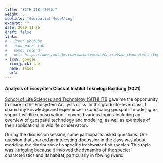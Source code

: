 ```yaml
---
title: "SITH ITB (2020)"
weight: 5
subtitle: "Geospatial Modelling"
excerpt: ""
date: 2020-11-26
draft: false
links:
# - icon: youtube
#   icon_pack: fab
#   name: record
#   url: https://www.youtube.com/watch?v=c6haMX_zrcM&ab_channel=CirclegeoMedia
- icon: google
  icon_pack: fab
  name: slide
  url: 
---
```


#### Analysis of Ecosystem Class at Institut Teknologi Bandung (2021)

[School of Life Sciences and Technology (SITH) ITB](https://sith.itb.ac.id/) gave me the opportunity to share in the Ecosystem Analysis class. In this graduate-level class, I shared my knowledge and experience in conducting geospatial modeling to support wildlife conservation. I covered various topics, including an overview of geospatial technology and modeling, as well as examples of their applications in wildlife conservation.

During the discussion session, some participants asked questions. One question that sparked an interesting discussion in the class was about modeling the distribution of a specific freshwater fish species. This topic was intriguing because it involved the dynamics of the species' characteristics and its habitat, particularly in flowing rivers.